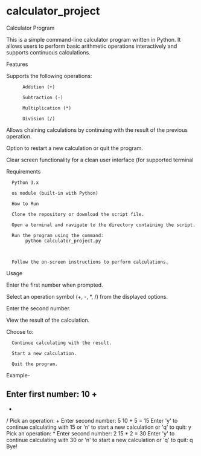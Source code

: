 # calculator_project

Calculator Program

This is a simple command-line calculator program written in Python. It allows users to perform basic arithmetic operations interactively and supports continuous calculations.



Features

  Supports the following operations:
  
          Addition (+)
          
          Subtraction (-)
          
          Multiplication (*)
          
          Division (/)
  
  Allows chaining calculations by continuing with the result of the previous operation.
  
  Option to restart a new calculation or quit the program.
  
  Clear screen functionality for a clean user interface (for supported terminal


Requirements

      Python 3.x
      
      os module (built-in with Python)
      
      How to Run
      
      Clone the repository or download the script file.
      
      Open a terminal and navigate to the directory containing the script.
      
      Run the program using the command:
           python calculator_project.py
      
      
      
      Follow the on-screen instructions to perform calculations. 


Usage

Enter the first number when prompted.

Select an operation symbol (+, -, *, /) from the displayed options.

Enter the second number.

View the result of the calculation.

Choose to:

      Continue calculating with the result.
      
      Start a new calculation.
      
      Quit the program.

Example-

Enter first number: 10
+
-
*
/
Pick an operation: +
Enter second number: 5
10 + 5 = 15
Enter 'y' to continue calculating with 15 or 'n' to start a new calculation or 'q' to quit: y
Pick an operation: *
Enter second number: 2
15 * 2 = 30
Enter 'y' to continue calculating with 30 or 'n' to start a new calculation or 'q' to quit: q
Bye!

